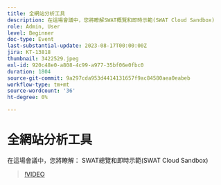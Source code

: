 ```yaml
---
title: 全網站分析工具
description: 在這場會議中，您將瞭解SWAT概覽和即時示範(SWAT Cloud Sandbox)
role: Admin, User
level: Beginner
doc-type: Event
last-substantial-update: 2023-08-17T00:00:00Z
jira: KT-13818
thumbnail: 3422529.jpeg
exl-id: 920c48e0-a808-4c99-a977-35bf06e0fbc0
duration: 1804
source-git-commit: 9a297cda953d4414131657f9ac84580aea0eabeb
workflow-type: tm+mt
source-wordcount: '36'
ht-degree: 0%

---
```


# 全網站分析工具

在這場會議中，您將瞭解： SWAT總覽和即時示範(SWAT Cloud Sandbox)

>[!VIDEO](https://video.tv.adobe.com/v/3422529/?learn=on)
